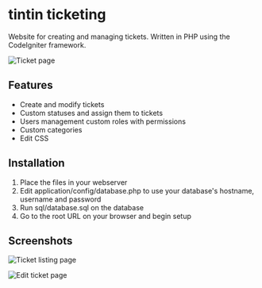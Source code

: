 # tintin ticketing
Website for creating and managing tickets. Written in PHP using the CodeIgniter framework.

![Ticket page](https://3.bp.blogspot.com/-LDU2lXbcS4Y/WWJcMWDaUmI/AAAAAAAABqc/_JidpnIEtuAlpTUbaeYJwkAd6InQQOewQCLcBGAs/s1600/ss%2B%25282017-07-09%2Bat%2B11.18.57%2529.png)

## Features

* Create and modify tickets
* Custom statuses and assign them to tickets
* Users management custom roles with permissions
* Custom categories
* Edit CSS

## Installation
1. Place the files in your webserver
2. Edit application/config/database.php to use your database's hostname, username and password
3. Run sql/database.sql on the database
4. Go to the root URL on your browser and begin setup

## Screenshots

![Ticket listing page](https://1.bp.blogspot.com/-lQxX_vItfSI/WWJcMUyoPzI/AAAAAAAABqY/AEHgJ1opcfM5mrnlcGssHFaDY3BlH-LcQCLcBGAs/s1600/ss%2B%25282017-07-09%2Bat%2B11.18.21%2529.png)

![Edit ticket page](https://1.bp.blogspot.com/-AA0vGZiEUoQ/WWJdiZBHlWI/AAAAAAAABqk/kzsuPHFg9o4nsmgn2tGlLKmAKtFsiPfzwCLcBGAs/s1600/ss%2B%25282017-07-09%2Bat%2B11.44.24%2529.png)
